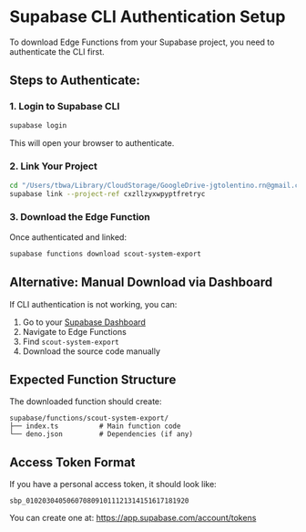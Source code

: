 # Supabase CLI Authentication Setup

To download Edge Functions from your Supabase project, you need to authenticate the CLI first.

## Steps to Authenticate:

### 1. Login to Supabase CLI
```bash
supabase login
```
This will open your browser to authenticate.

### 2. Link Your Project
```bash
cd "/Users/tbwa/Library/CloudStorage/GoogleDrive-jgtolentino.rn@gmail.com/My Drive/GitHub/GitHub/tbwa-infrastructure-dashboard"
supabase link --project-ref cxzllzyxwpyptfretryc
```

### 3. Download the Edge Function
Once authenticated and linked:
```bash
supabase functions download scout-system-export
```

## Alternative: Manual Download via Dashboard

If CLI authentication is not working, you can:

1. Go to your [Supabase Dashboard](https://app.supabase.com/project/cxzllzyxwpyptfretryc/functions)
2. Navigate to Edge Functions
3. Find `scout-system-export`
4. Download the source code manually

## Expected Function Structure

The downloaded function should create:
```
supabase/functions/scout-system-export/
├── index.ts          # Main function code
└── deno.json         # Dependencies (if any)
```

## Access Token Format
If you have a personal access token, it should look like:
```
sbp_0102030405060708091011121314151617181920
```

You can create one at: https://app.supabase.com/account/tokens